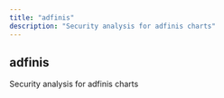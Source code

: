 ```yaml
---
title: "adfinis"
description: "Security analysis for adfinis charts"
---
```


## adfinis

Security analysis for adfinis charts
